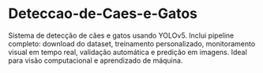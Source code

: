 # Deteccao-de-Caes-e-Gatos
Sistema de detecção de cães e gatos usando YOLOv5. Inclui pipeline completo: download do dataset, treinamento personalizado, monitoramento visual em tempo real, validação automática e predição em imagens. Ideal para visão computacional e aprendizado de máquina.
